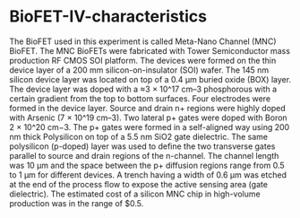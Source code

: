 # BioFET-IV-characteristics

The BioFET used in this experiment is called Meta-Nano Channel (MNC) BioFET. 
The MNC BioFETs were fabricated with Tower Semiconductor mass production RF CMOS SOI platform. 
The devices were formed on the thin device layer of a 200 mm silicon-on-insulator (SOI) wafer. 
The 145 nm silicon device layer was located on top of a 0.4 μm buried oxide (BOX) layer. 
The device layer was doped with a ≈3 × 10^17 cm–3 phosphorous with a certain gradient from the top to bottom surfaces. 
Four electrodes were formed in the device layer. Source and drain n+ regions were highly doped with Arsenic (7 × 10^19 cm–3). Two lateral p+ gates were doped with Boron 2 × 10^20 cm−3. The p+ gates were formed in a self-aligned way using 200 nm thick Polysilicon on top of a 5.5 nm SiO2 gate dielectric. The same polysilicon (p-doped) layer was used to define the two transverse gates parallel to source and drain regions of the n-channel. 
The channel length was 10 μm and the space between the p+ diffusion regions range from 0.5 to 1 μm for different devices. 
A trench having a width of 0.6 μm was etched at the end of the process flow to expose the active sensing area (gate dielectric).
The estimated cost of a silicon MNC chip in high-volume production was in the range of $0.5.
